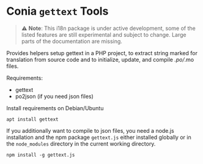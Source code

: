Conia `gettext` Tools
=====================

> :warning: **Note**: This i18n package is under active development, some of the listed features are still experimental and subject to change. Large parts of the documentation are missing. 

Provides helpers setup gettext in a PHP project, to extract string marked for translation from source code and to initialize, update, and compile *.po/*.mo files.

Requirements:

* gettext
* po2json (if you need json files)

Install requirements on Debian/Ubuntu

    apt install gettext

If you additionally want to compile to json files, you need a node.js
installation and the npm package `gettext.js` either installed globally
or in the `node_modules` directory in the current working directory.

    npm install -g gettext.js

